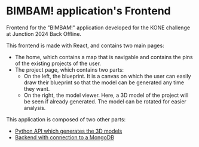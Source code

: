 # BIMBAM! application's Frontend

Frontend for the "BIMBAM!" application developed for the KONE challenge at Junction 2024 Back Offline.

This frontend is made with React, and contains two main pages:
- The home, which contains a map that is navigable and contains the pins of the existing projects of the user.
- The project page, which contains two parts:
  - On the left, the blueprint. It is a canvas on which the user can easily draw their blueprint so that the model can be generated any time they want.
  - On the right, the model viewer. Here, a 3D model of the project will be seen if already generated. The model can be rotated for easier analysis.
 
This application is composed of two other parts:
- [Python API which generates the 3D models](https://github.com/enricd/junction_kone_py_api)
- [Backend with connection to a MongoDB](https://github.com/bielsesa/kone-backend)
